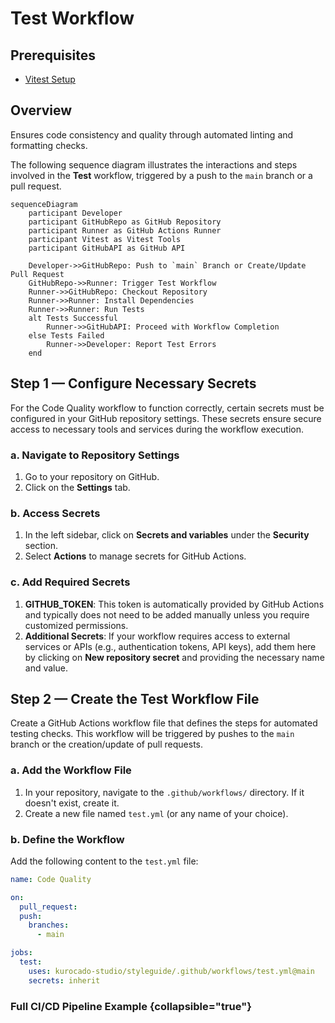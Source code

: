 # Test Workflow

## Prerequisites

- [Vitest Setup](How-To-Install-Vitest.md)

## Overview

Ensures code consistency and quality through automated linting and formatting checks.

The following sequence diagram illustrates the interactions and steps involved in the **Test**
workflow, triggered by a push to the `main` branch or a pull request.

```mermaid
sequenceDiagram
    participant Developer
    participant GitHubRepo as GitHub Repository
    participant Runner as GitHub Actions Runner
    participant Vitest as Vitest Tools
    participant GitHubAPI as GitHub API

    Developer->>GitHubRepo: Push to `main` Branch or Create/Update Pull Request
    GitHubRepo->>Runner: Trigger Test Workflow
    Runner->>GitHubRepo: Checkout Repository
    Runner->>Runner: Install Dependencies
    Runner->>Runner: Run Tests
    alt Tests Successful
        Runner->>GitHubAPI: Proceed with Workflow Completion
    else Tests Failed
        Runner->>Developer: Report Test Errors
    end
```

## Step 1 — Configure Necessary Secrets

For the Code Quality workflow to function correctly, certain secrets must be configured in your
GitHub repository settings. These secrets ensure secure access to necessary tools and services
during the workflow execution.

### a. Navigate to Repository Settings

1. Go to your repository on GitHub.
2. Click on the **Settings** tab.

### b. Access Secrets

1. In the left sidebar, click on **Secrets and variables** under the **Security** section.
2. Select **Actions** to manage secrets for GitHub Actions.

### c. Add Required Secrets

1. **GITHUB_TOKEN**: This token is automatically provided by GitHub Actions and typically does not
   need to be added manually unless you require customized permissions.
2. **Additional Secrets**: If your workflow requires access to external services or APIs (e.g.,
   authentication tokens, API keys), add them here by clicking on **New repository secret** and
   providing the necessary name and value.

## Step 2 — Create the Test Workflow File

Create a GitHub Actions workflow file that defines the steps for automated testing checks. This
workflow will be triggered by pushes to the `main` branch or the creation/update of pull requests.

### a. Add the Workflow File

1. In your repository, navigate to the `.github/workflows/` directory. If it doesn't exist, create
   it.
2. Create a new file named `test.yml` (or any name of your choice).

### b. Define the Workflow

Add the following content to the `test.yml` file:

```yaml
name: Code Quality

on:
  pull_request:
  push:
    branches:
      - main

jobs:
  test:
    uses: kurocado-studio/styleguide/.github/workflows/test.yml@main
    secrets: inherit
```

### Full CI/CD Pipeline Example {collapsible="true"}

<code-block lang="yaml" src="ci.yml" />
